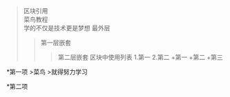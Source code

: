 > 区块引用   
> 菜鸟教程   
> 学的不仅是技术更是梦想
> 最外层   
>  > 第一层嵌套   
>  >  > 第二层嵌套
> 区块中使用列表
> 1.第一
> 2.第二
> +第一
> +第二
> +第三
> 
*第一项
    >菜鸟
    >就得努力学习
 
*第二项
